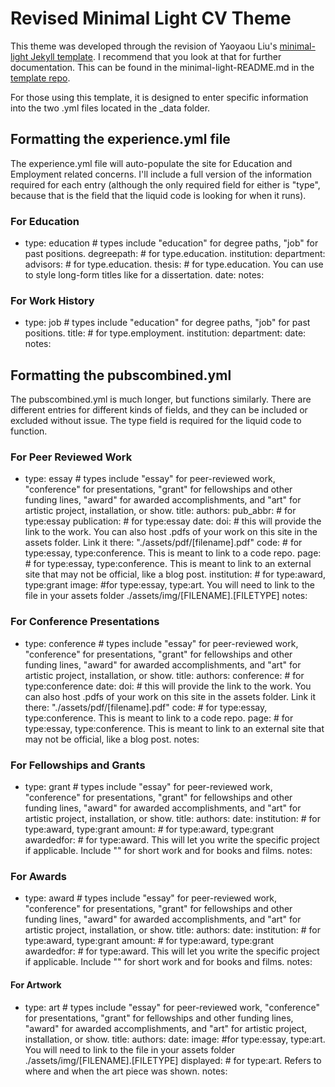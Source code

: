 # Revised Minimal Light CV Theme

This theme was developed through the revision of Yaoyaou Liu's [minimal-light Jekyll template](https://github.com/yaoyao-liu/minimal-light). I recommend that you look at that for further documentation. This can be found in the minimal-light-README.md in the [template repo](https://github.com/DigitalHealthHumanities/CVWorkshop).

For those using this template, it is designed to enter specific information into the two .yml files located in the _data folder. 

## Formatting the experience.yml file
The experience.yml file will auto-populate the site for Education and Employment related concerns. I'll include a full version of the information required for each entry (although the only required field for either is "type", because that is the field that the liquid code is looking for when it runs).

### For Education
  - type: education # types include "education" for degree paths, "job" for past positions. 
    degreepath: # for type.education.
    institution:
    department: 
    advisors: # for type.education.
    thesis: # for type.education. You can use <i></i> to style long-form titles like for a dissertation.
    date: 
    notes:
    
### For Work History

  - type: job # types include "education" for degree paths, "job" for past positions. 
    title: # for type.employment.
    institution:
    department: 
    date: 
    notes:

## Formatting the pubscombined.yml
    
The pubscombined.yml is much longer, but functions similarly. There are different entries for different kinds of fields, and they can be included or excluded without issue. The type field is required for the liquid code to function.

### For Peer Reviewed Work
  - type: essay # types include "essay" for peer-reviewed work, "conference" for presentations, "grant" for fellowships and other funding lines, "award" for awarded accomplishments, and "art" for artistic project, installation, or show.
    title: 
    authors: 
    pub_abbr: # for type:essay
    publication: # for type:essay
    date: 
    doi: # this will provide the link to the work. You can also host .pdfs of your work on this site in the assets folder. Link it there: "./assets/pdf/[filename].pdf"
    code: # for type:essay, type:conference. This is meant to link to a code repo.
    page: # for type:essay, type:conference. This is meant to link to an external site that may not be official, like a blog post.
    institution: # for type:award, type:grant
    image: #for type:essay, type:art. You will need to link to the file in your assets folder ./assets/img/[FILENAME].[FILETYPE]
    notes:
    
### For Conference Presentations
  - type: conference # types include "essay" for peer-reviewed work, "conference" for presentations, "grant" for fellowships and other funding lines, "award" for awarded accomplishments, and "art" for artistic project, installation, or show.
    title: 
    authors:
    conference: # for type:conference
    date: 
    doi: # this will provide the link to the work. You can also host .pdfs of your work on this site in the assets folder. Link it there: "./assets/pdf/[filename].pdf"
    code: # for type:essay, type:conference. This is meant to link to a code repo.
    page: # for type:essay, type:conference. This is meant to link to an external site that may not be official, like a blog post.
    notes:

### For Fellowships and Grants
  - type: grant # types include "essay" for peer-reviewed work, "conference" for presentations, "grant" for fellowships and other funding lines, "award" for awarded accomplishments, and "art" for artistic project, installation, or show.
    title: 
    authors: 
    date: 
    institution: # for type:award, type:grant
    amount: # for type:award, type:grant
    awardedfor: # for type:award. This will let you write the specific project if applicable. Include "" for short work and <i></i> for books and films.
    notes:
    
### For Awards
  - type: award # types include "essay" for peer-reviewed work, "conference" for presentations, "grant" for fellowships and other funding lines, "award" for awarded accomplishments, and "art" for artistic project, installation, or show.
    title: 
    authors: 
    date: 
    institution: # for type:award, type:grant
    amount: # for type:award, type:grant
    awardedfor: # for type:award. This will let you write the specific project if applicable. Include "" for short work and <i></i> for books and films.
    notes:
    
#### For Artwork
  - type: art # types include "essay" for peer-reviewed work, "conference" for presentations, "grant" for fellowships and other funding lines, "award" for awarded accomplishments, and "art" for artistic project, installation, or show.
    title: 
    authors: 
    date: 
    image: #for type:essay, type:art. You will need to link to the file in your assets folder ./assets/img/[FILENAME].[FILETYPE]
    displayed: # for type:art. Refers to where and when the art piece was shown.
    notes:
